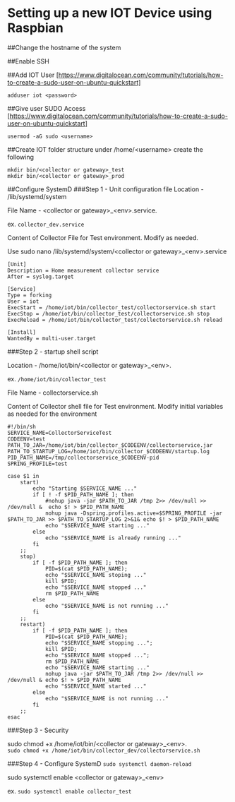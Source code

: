 # Setting up a new IOT Device using Raspbian

##Change the hostname of the system

##Enable SSH

##Add IOT User
[https://www.digitalocean.com/community/tutorials/how-to-create-a-sudo-user-on-ubuntu-quickstart]

`adduser iot <password>`


##Give user SUDO Access
[https://www.digitalocean.com/community/tutorials/how-to-create-a-sudo-user-on-ubuntu-quickstart]

`usermod -aG sudo <username>`


##Create IOT folder structure
under /home/\<username> create the following
```
mkdir bin/<collector or gateway>_test
mkdir bin/<collector or gateway>_prod
```


##Configure SystemD
###Step 1 - Unit configuration file
  Location -  /lib/systemd/system
  
  File Name - \<collector or gateway>_\<env>.service.
  
  ex. `collector_dev.service`

Content of Collector File for Test environment. Modify as needed.

Use sudo nano /lib/systemd/system/\<collector or gateway>_\<env>.service
```
[Unit]
Description = Home measurement collector service
After = syslog.target

[Service]
Type = forking
User = iot
ExecStart = /home/iot/bin/collector_test/collectorservice.sh start
ExecStop = /home/iot/bin/collector_test/collectorservice.sh stop
ExecReload = /home/iot/bin/collector_test/collectorservice.sh reload

[Install]
WantedBy = multi-user.target
```

###Step 2 - startup shell script

  Location  - /home/iot/bin/\<collector or gateway>_\<env>.
  
  ex. `/home/iot/bin/collector_test`
 
  File Name - collectorservice.sh

Content of Collector shell file for Test environment. Modify initial variables as needed for the environment

```
#!/bin/sh
SERVICE_NAME=CollectorServiceTest
CODEENV=test
PATH_TO_JAR=/home/iot/bin/collector_$CODEENV/collectorservice.jar
PATH_TO_STARTUP_LOG=/home/iot/bin/collector_$CODEENV/startup.log
PID_PATH_NAME=/tmp/collectorservice_$CODEENV-pid
SPRING_PROFILE=test

case $1 in
    start)
        echo "Starting $SERVICE_NAME ..."
        if [ ! -f $PID_PATH_NAME ]; then
            #nohup java -jar $PATH_TO_JAR /tmp 2>> /dev/null >> /dev/null &  echo $! > $PID_PATH_NAME
            nohup java -Dspring.profiles.active=$SPRING_PROFILE -jar $PATH_TO_JAR >> $PATH_TO_STARTUP_LOG 2>&1& echo $! > $PID_PATH_NAME
            echo "$SERVICE_NAME starting ..."
        else
            echo "$SERVICE_NAME is already running ..."
        fi
    ;;
    stop)
        if [ -f $PID_PATH_NAME ]; then
            PID=$(cat $PID_PATH_NAME);
            echo "$SERVICE_NAME stoping ..."
            kill $PID;
            echo "$SERVICE_NAME stopped ..."
            rm $PID_PATH_NAME
        else
            echo "$SERVICE_NAME is not running ..."
        fi
    ;;
    restart)
        if [ -f $PID_PATH_NAME ]; then
            PID=$(cat $PID_PATH_NAME);
            echo "$SERVICE_NAME stopping ...";
            kill $PID;
            echo "$SERVICE_NAME stopped ...";
            rm $PID_PATH_NAME
            echo "$SERVICE_NAME starting ..."
            nohup java -jar $PATH_TO_JAR /tmp 2>> /dev/null >> /dev/null & echo $! > $PID_PATH_NAME
            echo "$SERVICE_NAME started ..."
        else
            echo "$SERVICE_NAME is not running ..."
        fi
    ;;
esac
```

###Step 3 - Security

  sudo chmod +x /home/iot/bin/\<collector or gateway>_\<env>.   
  `sudo chmod +x /home/iot/bin/collector_dev/collectorservice.sh`


###Step 4 - Configure SystemD
`sudo systemctl daemon-reload`

sudo systemctl enable \<collector or gateway>_\<env>

ex. `sudo systemctl enable collector_test`
